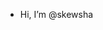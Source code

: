 -  Hi, I’m @skewsha

<!---
skewsha/skewsha is a ✨ special ✨ repository because its `README.md` (this file) appears on your GitHub profile.
You can click the Preview link to take a look at your changes.
--->
